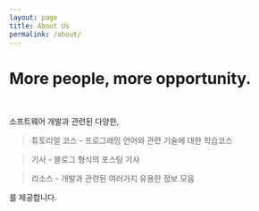 ```yaml
---
layout: page
title: About Us
permalink: /about/
---
```


# More people, more opportunity.
<br>

소프트웨어 개발과 관련된 다양한, 
> 튜토리얼 코스 - 프로그래밍 언어와 관련 기술에 대한 학습코스

> 기사 - 블로그 형식의 포스팅 기사

> 리소스 - 개발과 관련된 여러가지 유용한 정보 모음

를 제공합니다.
